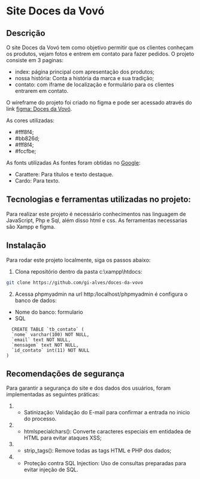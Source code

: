 # **Site Doces da Vovó**
## Descrição
O site Doces da Vovó tem como objetivo permitir que os clientes conheçam os produtos, vejam fotos e entrem em contato para fazer pedidos. O projeto consiste em 3 paginas: 
- index: página principal com apresentação dos produtos;
- nossa história: Conta a história da marca e sua tradição;
- contato: com iframe de localização e formulário para os clientes entrarem em contato.

O wireframe do projeto foi criado no figma e pode ser acessado através do link [figma: Doces da Vovó](https://www.figma.com/design/PCEw7zcyWOh1kaEDE44g9w/doces-da-vovo?m=auto&t=rd9ehFDVxSyD43xI-6). 

As cores utilizadas: 
- #fff8f4;
- #bb826d;
- #fff8f4;
- #fccfbe;

As fonts utilizadas
As fontes foram obtidas no [Google](https://www.bing.com/ck/a?!&&p=355f126c3574215cae20b9d21460f67c5fa6fe47af7e02d63d06cfaef7110c44JmltdHM9MTc0MjE2OTYwMA&ptn=3&ver=2&hsh=4&fclid=1e41393c-85c0-67c9-3553-2c9b84ec66b9&psq=google+fonts&u=a1aHR0cHM6Ly9mb250cy5nb29nbGUuY29tLw&ntb=1):
- Carattere: Para títulos e texto destaque.
- Cardo: Para texto. 

## Tecnologias e ferramentas utilizadas no projeto:
Para realizar este projeto é necessário conhecimentos nas linguagem de JavaScript, Php e Sql, além disso html e css. As ferramentas necessarias são Xampp e figma.

## Instalação
Para rodar este projeto localmente, siga os passos abaixo:

1. Clona repositório dentro da pasta c:\xampp\htdocs\:
```bash
git clone https://github.com/gi-alves/doces-da-vovo
```
2. Acessa phpmyadmin na url http:/localhost/phpmyadmin é configura o banco de dados:
- Nome do banco: formulario
- SQL
```sql:
  CREATE TABLE `tb_contato` (
  `nome` varchar(100) NOT NULL,
  `email` text NOT NULL,
  `mensagem` text NOT NULL,
  `id_contato` int(11) NOT NULL
)
  ```

## Recomendações de segurança

Para garantir a segurança do site e dos dados dos usuários, foram implementadas as seguintes práticas:

1. - Satinização: Validação do E-mail para confirmar a entrada no inicio do processo.
2. - htmlspecialchars(): Converte caracteres especiais em entidadea de HTML para evitar ataques XSS;
3. - strip_tags(): Remove todas as tags HTML e PHP dos dados;
4. - Proteção contra SQL Injection: Uso de consultas preparadas para evitar injeção de SQL. 


